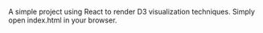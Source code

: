 A simple project using React to render D3 visualization techniques. Simply open index.html in your browser.
